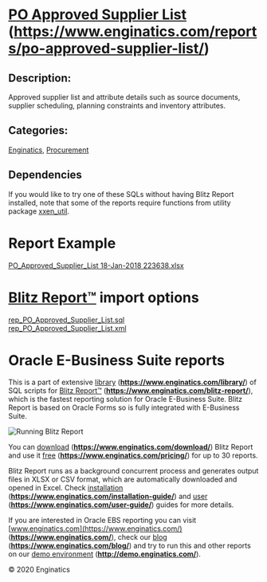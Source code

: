 # [PO Approved Supplier List](https://www.enginatics.com/reports/po-approved-supplier-list/) (**https://www.enginatics.com/reports/po-approved-supplier-list/**)
## Description: 
Approved supplier list and attribute details such as source documents, supplier scheduling, planning constraints and inventory attributes.
## Categories: 
[Enginatics](https://www.enginatics.com/library/?pg=1&category[]=Enginatics), [Procurement](https://www.enginatics.com/library/?pg=1&category[]=Procurement)
## Dependencies
If you would like to try one of these SQLs without having Blitz Report installed, note that some of the reports require functions from utility package [xxen_util](https://www.enginatics.com/xxen_util/true).
# Report Example
[PO_Approved_Supplier_List 18-Jan-2018 223638.xlsx](https://www.enginatics.com/example/po-approved-supplier-list/)
# [Blitz Report™](https://www.enginatics.com/blitz-report/) import options
[rep_PO_Approved_Supplier_List.sql](https://www.enginatics.com/export/po-approved-supplier-list/)\
[rep_PO_Approved_Supplier_List.xml](https://www.enginatics.com/xml/po-approved-supplier-list/)
# Oracle E-Business Suite reports

This is a part of extensive [library](https://www.enginatics.com/library/) (**https://www.enginatics.com/library/**) of SQL scripts for [Blitz Report™](https://www.enginatics.com/blitz-report/) (**https://www.enginatics.com/blitz-report/**), which is the fastest reporting solution for Oracle E-Business Suite. Blitz Report is based on Oracle Forms so is fully integrated with E-Business Suite. 

![Running Blitz Report](https://www.enginatics.com/wp-content/uploads/2018/01/Running-blitz-report.png) 

You can [download](https://www.enginatics.com/download/) (**https://www.enginatics.com/download/**) Blitz Report and use it [free](https://www.enginatics.com/pricing/) (**https://www.enginatics.com/pricing/**) for up to 30 reports. 

Blitz Report runs as a background concurrent process and generates output files in XLSX or CSV format, which are automatically downloaded and opened in Excel. Check [installation](https://www.enginatics.com/installation-guide/) (**https://www.enginatics.com/installation-guide/**) and [user](https://www.enginatics.com/user-guide/) (**https://www.enginatics.com/user-guide/**) guides for more details.

If you are interested in Oracle EBS reporting you can visit [www.enginatics.com](https://www.enginatics.com/) (**https://www.enginatics.com/**), check our [blog](https://www.enginatics.com/blog/) (**https://www.enginatics.com/blog/**) and try to run this and other reports on our [demo environment](http://demo.enginatics.com/) (**http://demo.enginatics.com/**).

© 2020 Enginatics